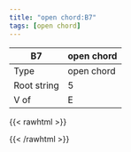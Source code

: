 ```yaml
---
title: "open chord:B7"
tags: [open chord]
---
```


|B7|open chord|
|---|---|
|Type|open chord|
|Root string|5|
|V of|E|
{{< rawhtml >}}
<div class="container"></div>
<script>
const selector = '#container';
const chord = new ChordBox(selector);
chord.draw((new String("X21202")));
</script>
{{< /rawhtml >}}
